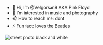 - 👋 Hi, I’m @Velgorsan9 AKA Pink Floyd
- 👀 I’m interested in music and photography
- 📫 How to reach me: dont
- ⚡ Fun fact: loves the Beatles
<!---
Velgorsan9/Velgorsan9 is a ✨ special ✨ repository because its `README.md` (this file) appears on your GitHub profile.
You can click the Preview link to take a look at your changes.
--->
![street photo black and white](https://github.com/user-attachments/assets/2fbfaf40-e762-4dec-8951-4ee58c28760e)
